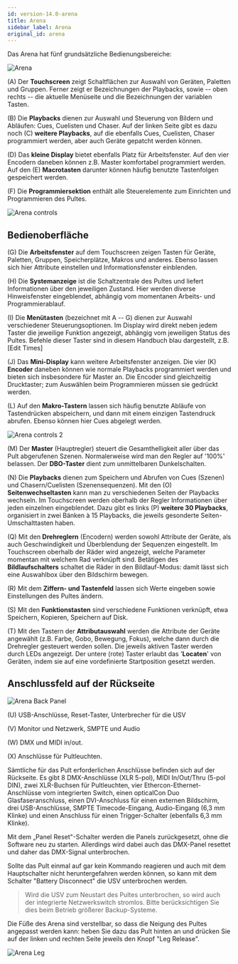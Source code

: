 ```yaml
---
id: version-14.0-arena
title: Arena
sidebar_label: Arena
original_id: arena
---
```


Das Arena hat fünf grundsätzliche Bedienungsbereiche:

![Arena](/docs/images/Arena.png)

\(A\) Der **Touchscreen** zeigt Schaltflächen zur Auswahl von Geräten,
Paletten und Gruppen. Ferner zeigt er Bezeichnungen der Playbacks, sowie
-- oben rechts -- die aktuelle Menüseite und die Bezeichnungen der
variablen Tasten.

\(B\) Die **Playbacks** dienen zur Auswahl und Steuerung von Bildern und
Abläufen: Cues, Cuelisten und Chaser. Auf der linken Seite gibt es dazu
noch \(C\) **weitere Playbacks**, auf die ebenfalls Cues, Cuelisten, Chaser
programmiert werden, aber auch Geräte gepatcht werden können.

\(D\) Das **kleine Display** bietet ebenfalls Platz für Arbeitsfenster. Auf
den vier Encodern daneben können z.B. Master komfortabel programmiert
werden. Auf den \(E\) **Macrotasten** darunter können häufig benutzte
Tastenfolgen gespeichert werden.

\(F\) Die **Programmiersektion** enthält alle Steuerelemente zum Einrichten
und Programmieren des Pultes.

![Arena controls](/docs/images/Arena-controls.png)

## Bedienoberfläche

\(G\) Die **Arbeitsfenster** auf dem Touchscreen zeigen Tasten für Geräte,
Paletten, Gruppen, Speicherplätze, Makros und anderes. Ebenso lassen
sich hier Attribute einstellen und Informationsfenster einblenden.

\(H\) Die **Systemanzeige** ist die Schaltzentrale des Pultes und liefert
Informationen über den jeweiligen Zustand. Hier werden diverse
Hinweisfenster eingeblendet, abhängig vom momentanen Arbeits- und
Programmierablauf.

\(I\) Die **Menütasten** (bezeichnet mit A -- G) dienen zur Auswahl
verschiedener Steuerungsoptionen. Im Display wird direkt neben jedem
Taster die jeweilige Funktion angezeigt, abhängig vom jeweiligen Status
des Pultes. Befehle dieser Taster sind in diesem Handbuch blau dargestellt,
 z.B. \[Edit Times\]

\(J\) Das **Mini-Display** kann weitere Arbeitsfenster anzeigen. Die vier
\(K\) **Encoder** daneben können wie normale Playbacks programmiert werden und
bieten sich insbesondere für Master an. Die Encoder sind gleichzeitig
Drucktaster; zum Auswählen beim Programmieren müssen sie gedrückt
werden.

\(L\) Auf den **Makro-Tastern** lassen sich häufig benutzte Abläufe von
Tastendrücken abspeichern, und dann mit einem einzigen Tastendruck
abrufen. Ebenso können hier Cues abgelegt werden.

![Arena controls 2](/docs/images/Arena-controls-2.png)

\(M\) Der **Master** (Hauptregler) steuert die Gesamthelligkeit aller über das
Pult abgerufenen Szenen. Normalerweise wird man den Regler auf '100%'
belassen. Der **DBO-Taster** dient zum unmittelbaren Dunkelschalten.

\(N\) Die **Playbacks** dienen zum Speichern und Abrufen von Cues (Szenen) und
Chasern/Cuelisten (Szenensequenzen). Mit den \(O\) **Seitenwechseltasten** kann
man zu verschiedenen Seiten der Playbacks wechseln. Im Touchscreen
werden oberhalb der Regler Informationen über jeden einzelnen
eingeblendet. Dazu gibt es links \(P\) **weitere 30 Playbacks**, organisiert in
zwei Bänken à 15 Playbacks, die jeweils gesonderte Seiten-Umschalttasten
haben.

\(Q\) Mit den **Drehreglern** (Encodern) werden sowohl Attribute der Geräte,
als auch Geschwindigkeit und Überblendung der Sequenzen eingestellt. Im
Touchscreen oberhalb der Räder wird angezeigt, welche Parameter momentan
mit welchem Rad verknüpft sind. Betätigen des **Bildlaufschalters**
schaltet die Räder in den Bildlauf-Modus: damit lässt sich eine
Auswahlbox über den Bildschirm bewegen.

\(R\) Mit dem **Ziffern- und Tastenfeld** lassen sich Werte eingeben sowie
Einstellungen des Pultes ändern.

\(S\) Mit den **Funktionstasten** sind verschiedene Funktionen verknüpft, etwa
Speichern, Kopieren, Speichern auf Disk.

\(T\) Mit den Tastern der **Attributauswahl** werden die Attribute der Geräte
angewählt (z.B. Farbe, Gobo, Bewegung, Fokus), welche dann durch die
Drehregler gesteuert werden sollen. Die jeweils aktiven Taster werden
durch LEDs angezeigt. Der untere (rote) Taster erlaubt das '**Locaten**'
von Geräten, indem sie auf eine vordefinierte
Startposition gesetzt werden.

## Anschlussfeld auf der Rückseite


![Arena Back Panel](/docs/images/Arena-Back-Panel.png)

\(U\) USB-Anschlüsse, Reset-Taster, Unterbrecher für die USV

\(V\) Monitor und Netzwerk, SMPTE und Audio

\(W\) DMX und MIDI in/out.

\(X\) Anschlüsse für Pultleuchten.

Sämtliche für das Pult erforderlichen Anschlüsse befinden sich auf der
Rückseite. Es gibt 8 DMX-Anschlüsse (XLR 5-pol), MIDI In/Out/Thru (5-pol
DIN), zwei XLR-Buchsen für Pultleuchten, vier
Ethercon-Ethernet-Anschlüsse vom integrierten Switch, einen opticalCon
Duo Glasfaseranschluss, einen DVI-Anschluss für einen externen
Bildschirm, drei USB-Anschlüsse, SMPTE Timecode-Eingang, Audio-Eingang
(6,3 mm Klinke) und einen Anschluss für einen Trigger-Schalter
(ebenfalls 6,3 mm Klinke).

Mit dem „Panel Reset"-Schalter werden die Panels zurückgesetzt, ohne die
Software neu zu starten. Allerdings wird dabei auch das DMX-Panel
resettet und daher das DMX-Signal unterbrochen.

Sollte das Pult einmal auf gar kein Kommando reagieren und auch mit dem
Hauptschalter nicht heruntergefahren werden können, so kann mit dem
Schalter "Battery Disconnect" die USV unterbrochen werden.

  >   Wird die USV zum Neustart des Pultes unterbrochen, so wird auch der integrierte Netzwerkswitch stromlos. Bitte berücksichtigen Sie dies beim Betrieb größerer Backup-Systeme.

Die Füße des Arena sind verstellbar, so dass die Neigung des Pultes
angepasst werden kann: heben Sie dazu das Pult hinten an und drücken Sie
auf der linken und rechten Seite jeweils den Knopf "Leg Release".

![Arena Leg](/docs/images/Arena-Leg.jpeg)
